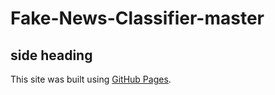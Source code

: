# Fake-News-Classifier-master

## side heading 

This site was built using [GitHub Pages](https://github.com/Bala-Yarabikki).
